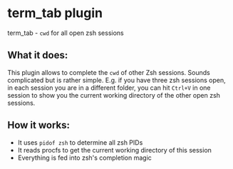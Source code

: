 # term_tab plugin

term_tab - `cwd` for all open zsh sessions

## What it does:

This plugin allows to complete the `cwd` of other Zsh sessions. Sounds
complicated but is rather simple. E.g. if you have three zsh sessions open, in
each session you are in a different folder, you can hit `Ctrl+V` in one session
to show you the current working directory of the other open zsh sessions.

## How it works:

* It uses `pidof zsh` to determine all zsh PIDs
* It reads procfs to get the current working directory of this session
* Everything is fed into zsh's completion magic
